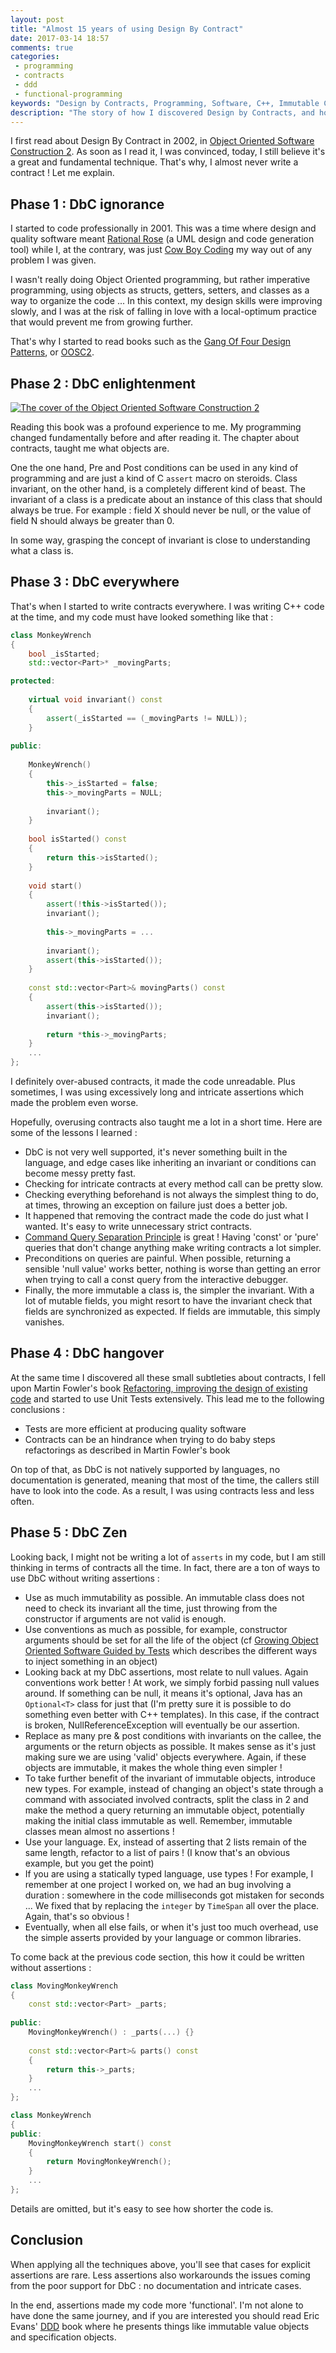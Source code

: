 ```yaml
---
layout: post
title: "Almost 15 years of using Design By Contract"
date: 2017-03-14 18:57
comments: true
categories:
 - programming
 - contracts
 - ddd
 - functional-programming
keywords: "Design by Contracts, Programming, Software, C++, Immutable Classes, Domain Driven Design, DDD, Refactoring"
description: "The story of how I discovered Design by Contracts, and how my use of it changed through time"
---
```

I first read about Design By Contract in 2002, in [Object Oriented Software Construction 2](https://www.amazon.com/Object-Oriented-Software-Construction-Book-CD-ROM/dp/0136291554/ref=sr_1_2?tag=pbourgau-20&amp;ie=UTF8&qid=1490073815&sr=8-2&keywords=object+oriented+software+construction+meyer). As soon as I read it, I was convinced, today, I still believe it's a great and fundamental technique. That's why, I almost never write a contract ! Let me explain.

## Phase 1 : DbC ignorance

I started to code professionally in 2001. This was a time where design and quality software meant [Rational Rose](https://en.wikipedia.org/wiki/IBM_Rational_Rose_XDE) (a UML design and code generation tool) while I, at the contrary, was just [Cow Boy Coding](https://en.wikipedia.org/wiki/Cowboy_coding) my way out of any problem I was given.

I wasn't really doing Object Oriented programming, but rather imperative programming, using objects as structs, getters, setters, and classes as a way to organize the code ... In this context, my design skills were improving slowly, and I was at the risk of falling in love with a local-optimum practice that would prevent me from growing further.

That's why I started to read books such as the [Gang Of Four Design Patterns](https://www.amazon.com/Design-Patterns-Elements-Reusable-Object-Oriented/dp/0201633612/ref=sr_1_1?tag=pbourgau-20&amp;s=books&ie=UTF8&qid=1490074343&sr=1-1&keywords=design+patterns), or [OOSC2](https://www.amazon.com/Object-Oriented-Software-Construction-Book-CD-ROM/dp/0136291554/ref=sr_1_2?tag=pbourgau-20&amp;ie=UTF8&qid=1490073815&sr=8-2&keywords=object+oriented+software+construction+meyer).

## Phase 2 : DbC enlightenment

[![The cover of the Object Oriented Software Construction 2](../imgs/2017-03-14-almost-15-years-of-using-design-by-contract/OOSC2.jpg)](https://www.amazon.com/Object-Oriented-Software-Construction-Book-CD-ROM/dp/0136291554/ref=sr_1_2?tag=pbourgau-20&amp;ie=UTF8&qid=1490073815&sr=8-2&keywords=object+oriented+software+construction+meyer)

Reading this book was a profound experience to me. My programming changed fundamentally before and after reading it. The chapter about contracts, taught me what objects are.

One the one hand, Pre and Post conditions can be used in any kind of programming and are just a kind of C `assert` macro on steroids. Class invariant, on the other hand, is a completely different kind of beast. The invariant of a class is a predicate about an instance of this class that should always be true. For example : field X should never be null, or the value of field N should always be greater than 0.

In some way, grasping the concept of invariant is close to understanding what a class is.

## Phase 3 : DbC everywhere

That's when I started to write contracts everywhere. I was writing C++ code at the time, and my code must have looked something like that :

```c++
class MonkeyWrench
{
    bool _isStarted;
    std::vector<Part>* _movingParts;

protected:
    
    virtual void invariant() const
    {
        assert(_isStarted == (_movingParts != NULL));
    }
    
public:
    
    MonkeyWrench()
    {
        this->_isStarted = false;
        this->_movingParts = NULL;
        
        invariant();
    }
    
    bool isStarted() const
    {
        return this->isStarted();
    }
    
    void start()
    {
        assert(!this->isStarted());
        invariant();
        
        this->_movingParts = ...
        
        invariant();
        assert(this->isStarted());
    }
    
    const std::vector<Part>& movingParts() const
    {
        assert(this->isStarted());
        invariant();
        
        return *this->_movingParts;
    }
    ...
};
```

I definitely over-abused contracts, it made the code unreadable. Plus sometimes, I was using excessively long and intricate assertions which made the problem even worse. 

Hopefully, overusing contracts also taught me a lot in a short time. Here are some of the lessons I learned :

* DbC is not very well supported, it's never something built in the language, and edge cases like inheriting an invariant or conditions can become messy pretty fast.
* Checking for intricate contracts at every method call can be pretty slow.
* Checking everything beforehand is not always the simplest thing to do, at times, throwing an exception on failure just does a better job.
* It happened that removing the contract made the code do just what I wanted. It's easy to write unnecessary strict contracts.
* [Command Query Separation Principle](https://en.wikipedia.org/wiki/Command%E2%80%93query_separation) is great ! Having 'const' or 'pure' queries that don't change anything make writing contracts a lot simpler.
* Preconditions on queries are painful. When possible, returning a sensible 'null value' works better, nothing is worse than getting an error when trying to call a const query from the interactive debugger.
* Finally, the more immutable a class is, the simpler the invariant. With a lot of mutable fields, you might resort to have the invariant check that fields are synchronized as expected. If fields are immutable, this simply vanishes. 

## Phase 4 : DbC hangover

At the same time I discovered all these small subtleties about contracts, I fell upon Martin Fowler's book [Refactoring, improving the design of existing code](https://www.amazon.com/Refactoring-Improving-Design-Existing-Code/dp/0201485672/ref=sr_1_1?tag=pbourgau-20&amp;s=books&ie=UTF8&qid=1490074424&sr=1-1&keywords=refactoring+improving+the+design+of+existing+code) and started to use Unit Tests extensively. This lead me to the following conclusions :

* Tests are more efficient at producing quality software
* Contracts can be an hindrance when trying to do baby steps refactorings as described in Martin Fowler's book

On top of that, as DbC is not natively supported by languages, no documentation is generated, meaning that most of the time, the callers still have to look into the code. As a result, I was using contracts less and less often.

## Phase 5 : DbC Zen

Looking back, I might not be writing a lot of `asserts` in my code, but I am still thinking in terms of contracts all the time. In fact, there are a ton of ways to use DbC without writing assertions :

* Use as much immutability as possible. An immutable class does not need to check its invariant all the time, just throwing from the constructor if arguments are not valid is enough.
* Use conventions as much as possible, for example, constructor arguments should be set for all the life of the object (cf [Growing Object Oriented Software Guided by Tests](https://www.amazon.com/Growing-Object-Oriented-Software-Guided-Tests/dp/0321503627/ref=sr_1_1?tag=pbourgau-20&amp;s=books&ie=UTF8&qid=1490074450&sr=1-1&keywords=growing+object+oriented+software+guided+by+tests) which describes the different ways to inject something in an object)
* Looking back at my DbC assertions, most relate to null values. Again conventions work better ! At work, we simply forbid passing null values around. If something can be null, it means it's optional, Java has an `Optional<T>` class for just that (I'm pretty sure it is possible to do something even better with C++ templates). In this case, if the contract is broken, NullReferenceException will eventually be our assertion.
* Replace as many pre & post conditions with invariants on the callee, the arguments or the return objects as possible. It makes sense as it's just making sure we are using 'valid' objects everywhere. Again, if these objects are immutable, it makes the whole thing even simpler !
* To take further benefit of the invariant of immutable objects, introduce new types. For example, instead of changing an object's state through a command with associated involved contracts, split the class in 2 and make the method a query returning an immutable object, potentially making the initial class immutable as well. Remember, immutable classes mean almost no assertions !
* Use your language. Ex, instead of asserting that 2 lists remain of the same length, refactor to a list of pairs ! (I know that's an obvious example, but you get the point)
* If you are using a statically typed language, use types ! For example, I remember at one project I worked on, we had an bug involving a duration : somewhere in the code milliseconds got mistaken for seconds ... We fixed that by replacing the `integer` by `TimeSpan` all over the place. Again, that's so obvious !
* Eventually, when all else fails, or when it's just too much overhead, use the simple asserts provided by your language or common libraries.

To come back at the previous code section, this how it could be written without assertions :

```c++
class MovingMonkeyWrench
{
    const std::vector<Part> _parts;
    
public:
    MovingMonkeyWrench() : _parts(...) {}
    
    const std::vector<Part>& parts() const
    {
        return this->_parts;
    }
    ...
};

class MonkeyWrench
{   
public:
    MovingMonkeyWrench start() const
    {
        return MovingMonkeyWrench();
    }
    ...
};
```

Details are omitted, but it's easy to see how shorter the code is.

## Conclusion

When applying all the techniques above, you'll see that cases for explicit assertions are rare. Less assertions also workarounds the issues coming from the poor support for DbC : no documentation and intricate cases.

In the end, assertions made my code more 'functional'. I'm not alone to have done the same journey, and if you are interested you should read Eric Evans' [DDD](https://www.amazon.com/Domain-Driven-Design-Tackling-Complexity-Software/dp/0321125215/ref=sr_1_1?tag=pbourgau-20&amp;s=books&ie=UTF8&qid=1490082811&sr=1-1&keywords=domain+driven+design) book where he presents things like immutable value objects and specification objects.